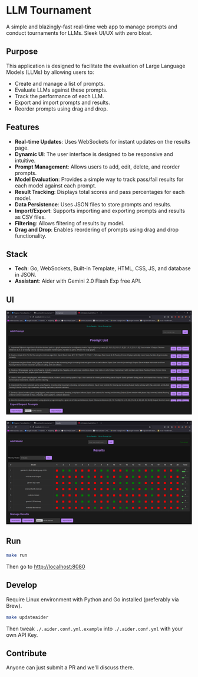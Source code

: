 # LLM Tournament

A simple and blazingly-fast real-time web app to manage prompts and conduct tournaments for LLMs. Sleek UI/UX with zero bloat.

## Purpose

This application is designed to facilitate the evaluation of Large Language Models (LLMs) by allowing users to:

- Create and manage a list of prompts.
- Evaluate LLMs against these prompts.
- Track the performance of each LLM.
- Export and import prompts and results.
- Reorder prompts using drag and drop.

## Features

- **Real-time Updates**: Uses WebSockets for instant updates on the results page.
- **Dynamic UI**: The user interface is designed to be responsive and intuitive.
- **Prompt Management**: Allows users to add, edit, delete, and reorder prompts.
- **Model Evaluation**: Provides a simple way to track pass/fail results for each model against each prompt.
- **Result Tracking**: Displays total scores and pass percentages for each model.
- **Data Persistence**: Uses JSON files to store prompts and results.
- **Import/Export**: Supports importing and exporting prompts and results as CSV files.
- **Filtering**: Allows filtering of results by model.
- **Drag and Drop**: Enables reordering of prompts using drag and drop functionality.

## Stack

- **Tech**: Go, WebSockets, Built-in Template, HTML, CSS, JS, and database in JSON.
- **Assistant**: Aider with Gemini 2.0 Flash Exp free API.

## UI

![prompt-manager-page](./assets/ui-prompt-manager.png)

![result-page](./assets/ui-result-page.png)

## Run

```bash
make run
```

Then go to <http://localhost:8080>

## Develop

Require Linux environment with Python and Go installed (preferably via Brew).

```bash
make updateaider
```

Then tweak `./.aider.conf.yml.example` into `./.aider.conf.yml` with your own API Key.

## Contribute

Anyone can just submit a PR and we'll discuss there.
